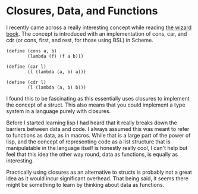 # Closures, Data, and Functions
I recently came across a really interesting concept while reading
[the wizard book](https://web.mit.edu/alexmv/6.037/sicp.pdf).
The concept is introduced with an implementation of cons, car, and cdr
(or cons, first, and rest, for those using BSL) in Scheme.

	(define (cons a, b)
	        (lambda (f) (f a b)))
	        
	(define (car l)
	        (l (lambda (a, b) a)))
	        
	(define (cdr l)
	        (l (lambda (a, b) b)))

I found this to be fascinating as this essentially uses closures to implement
the concept of a struct.
This also means that you could implement a type system in a language purely
with closures.

Before I started learning lisp I had heard that it really breaks down the
barriers between data and code.
I always assumed this was meant to refer to functions as data, as in macros.
While that is a large part of the power of lisp, and the concept of
representing code as a list structure that is manipulatable in the language
itself is honestly really cool, I can't help but feel that this idea the other
way round, data as functions, is equally as interesting.

Practically using closures as an alternative to structs is probably not a great
idea as it would incur significant overhead. That being said, it seems there
might be something to learn by thinking about data as functions.
